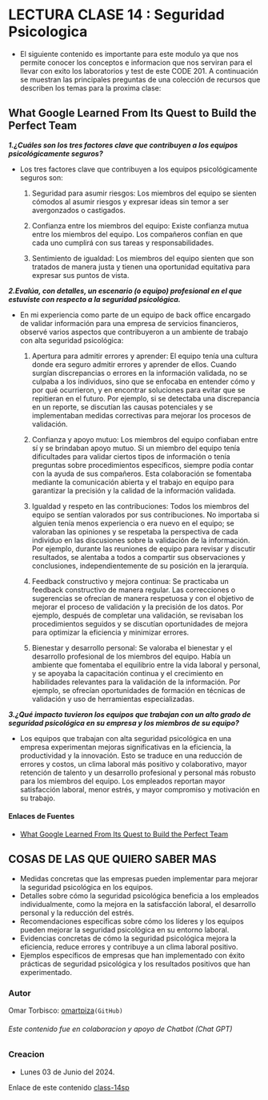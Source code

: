 # LECTURA CLASE 14 : Seguridad Psicologica

- El siguiente contenido es importante para este modulo ya que nos permite conocer los conceptos e informacion que nos serviran para el llevar con exito los laboratorios y test de este CODE 201.
A continuación se muestran las principales preguntas de una colección de recursos que describen los temas para la proxima clase:

## What Google Learned From Its Quest to Build the Perfect Team
  
***1.¿Cuáles son los tres factores clave que contribuyen a los equipos psicológicamente seguros?***

- Los tres factores clave que contribuyen a los equipos psicológicamente seguros son:

    1. Seguridad para asumir riesgos: Los miembros del equipo se sienten cómodos al asumir riesgos y expresar ideas sin temor a ser avergonzados o castigados.

    2. Confianza entre los miembros del equipo: Existe confianza mutua entre los miembros del equipo. Los compañeros confían en que cada uno cumplirá con sus tareas y responsabilidades.

    3. Sentimiento de igualdad: Los miembros del equipo sienten que son tratados de manera justa y tienen una oportunidad equitativa para expresar sus puntos de vista.

***2.Evalúa, con detalles, un escenario (o equipo) profesional en el que estuviste con respecto a la seguridad psicológica.***

- En mi experiencia como parte de un equipo de back office encargado de validar información para una empresa de servicios financieros, observé varios aspectos que contribuyeron a un ambiente de trabajo con alta seguridad psicológica:

    1. Apertura para admitir errores y aprender: El equipo tenía una cultura donde era seguro admitir errores y aprender de ellos. Cuando surgían discrepancias o errores en la información validada, no se culpaba a los individuos, sino que se enfocaba en entender cómo y por qué ocurrieron, y en encontrar soluciones para evitar que se repitieran en el futuro. Por ejemplo, si se detectaba una discrepancia en un reporte, se discutían las causas potenciales y se implementaban medidas correctivas para mejorar los procesos de validación.

    2. Confianza y apoyo mutuo: Los miembros del equipo confiaban entre sí y se brindaban apoyo mutuo. Si un miembro del equipo tenía dificultades para validar ciertos tipos de información o tenía preguntas sobre procedimientos específicos, siempre podía contar con la ayuda de sus compañeros. Esta colaboración se fomentaba mediante la comunicación abierta y el trabajo en equipo para garantizar la precisión y la calidad de la información validada.

    3. Igualdad y respeto en las contribuciones: Todos los miembros del equipo se sentían valorados por sus contribuciones. No importaba si alguien tenía menos experiencia o era nuevo en el equipo; se valoraban las opiniones y se respetaba la perspectiva de cada individuo en las discusiones sobre la validación de la información. Por ejemplo, durante las reuniones de equipo para revisar y discutir resultados, se alentaba a todos a compartir sus observaciones y conclusiones, independientemente de su posición en la jerarquía.

    4. Feedback constructivo y mejora continua: Se practicaba un feedback constructivo de manera regular. Las correcciones o sugerencias se ofrecían de manera respetuosa y con el objetivo de mejorar el proceso de validación y la precisión de los datos. Por ejemplo, después de completar una validación, se revisaban los procedimientos seguidos y se discutían oportunidades de mejora para optimizar la eficiencia y minimizar errores.

    5. Bienestar y desarrollo personal: Se valoraba el bienestar y el desarrollo profesional de los miembros del equipo. Había un ambiente que fomentaba el equilibrio entre la vida laboral y personal, y se apoyaba la capacitación continua y el crecimiento en habilidades relevantes para la validación de la información. Por ejemplo, se ofrecían oportunidades de formación en técnicas de validación y uso de herramientas especializadas.

***3.¿Qué impacto tuvieron los equipos que trabajan con un alto grado de seguridad psicológica en su empresa y los miembros de su equipo?***

- Los equipos que trabajan con alta seguridad psicológica en una empresa experimentan mejoras significativas en la eficiencia, la productividad y la innovación. Esto se traduce en una reducción de errores y costos, un clima laboral más positivo y colaborativo, mayor retención de talento y un desarrollo profesional y personal más robusto para los miembros del equipo. Los empleados reportan mayor satisfacción laboral, menor estrés, y mayor compromiso y motivación en su trabajo.

#### Enlaces de Fuentes

- [What Google Learned From Its Quest to Build the Perfect Team](https://web.archive.org/web/20221125192300/https://www.nytimes.com/2016/02/28/magazine/what-google-learned-from-its-quest-to-build-the-perfect-team.html)

## COSAS DE LAS QUE QUIERO SABER MAS

- Medidas concretas que las empresas pueden implementar para mejorar la seguridad psicológica en los equipos.
- Detalles sobre cómo la seguridad psicológica beneficia a los empleados individualmente, como la mejora en la satisfacción laboral, el desarrollo personal y la reducción del estrés.
- Recomendaciones específicas sobre cómo los líderes y los equipos pueden mejorar la seguridad psicológica en su entorno laboral.
- Evidencias concretas de cómo la seguridad psicológica mejora la eficiencia, reduce errores y contribuye a un clima laboral positivo.
- Ejemplos específicos de empresas que han implementado con éxito prácticas de seguridad psicológica y los resultados positivos que han experimentado.

### Autor

  Omar Torbisco: [omartpiza](https://github.com/omartpiza)`(GitHub)`

###### *Este contenido fue en colaboracion y apoyo de Chatbot (Chat GPT)*

### Creacion

- Lunes 03 de Junio del 2024.

Enlace de este contenido [class-14sp](https://omartpiza.github.io/reading-notes/201/class-14sp)